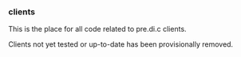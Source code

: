 ### clients
This is the place for all code related to pre.di.c clients.

Clients not yet tested or up-to-date has been provisionally removed.

